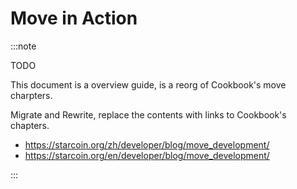 # Move in Action

:::note

TODO

This document is a overview guide, is a reorg of Cookbook's move charpters.

Migrate and Rewrite, replace the contents with links to Cookbook's chapters. 

* https://starcoin.org/zh/developer/blog/move_development/
* https://starcoin.org/en/developer/blog/move_development/

:::
